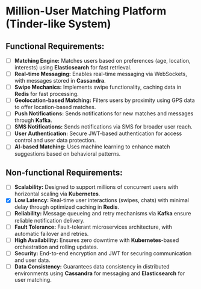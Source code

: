 # Million-User Matching Platform (Tinder-like System)

## Functional Requirements:

- [ ] **Matching Engine:** Matches users based on preferences (age, location, interests) using **Elasticsearch** for fast retrieval.
- [ ] **Real-time Messaging:** Enables real-time messaging via WebSockets, with messages stored in **Cassandra**.
- [ ] **Swipe Mechanics:** Implements swipe functionality, caching data in **Redis** for fast processing.
- [ ] **Geolocation-based Matching:** Filters users by proximity using GPS data to offer location-based matches.
- [ ] **Push Notifications:** Sends notifications for new matches and messages through **Kafka**.
- [ ] **SMS Notifications:** Sends notifications via SMS for broader user reach.
- [ ] **User Authentication:** Secure JWT-based authentication for access control and user data protection.
- [ ] **AI-based Matching:** Uses machine learning to enhance match suggestions based on behavioral patterns.

## Non-functional Requirements:

- [ ] **Scalability:** Designed to support millions of concurrent users with horizontal scaling via **Kubernetes**.
- [x] **Low Latency:** Real-time user interactions (swipes, chats) with minimal delay through optimized caching in **Redis**.
- [ ] **Reliability:** Message queueing and retry mechanisms via **Kafka** ensure reliable notification delivery.
- [ ] **Fault Tolerance:** Fault-tolerant microservices architecture, with automatic failover and retries.
- [ ] **High Availability:** Ensures zero downtime with **Kubernetes**-based orchestration and rolling updates.
- [ ] **Security:** End-to-end encryption and JWT for securing communication and user data.
- [ ] **Data Consistency:** Guarantees data consistency in distributed environments using **Cassandra** for messaging and **Elasticsearch** for user matching.
